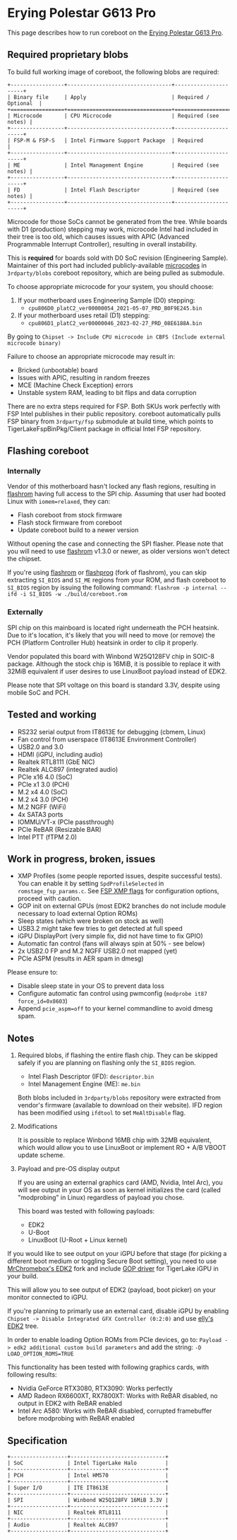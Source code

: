 # Erying Polestar G613 Pro

This page describes how to run coreboot on the [Erying Polestar G613 Pro].

## Required proprietary blobs

To build full working image of coreboot, the following blobs are required:

```{eval-rst}
+-----------------+---------------------------------+----------------------+
| Binary file     | Apply                           | Required / Optional  |
+=================+=================================+======================+
| Microcode       | CPU Microcode                   | Required (see notes) |
+-----------------+---------------------------------+----------------------+
| FSP-M & FSP-S   | Intel Firmware Support Package  | Required             |
+-----------------+---------------------------------+----------------------+
| ME              | Intel Management Engine         | Required (see notes) |
+-----------------+---------------------------------+----------------------+
| FD              | Intel Flash Descriptor          | Required (see notes) |
+-----------------+---------------------------------+----------------------+
```

Microcode for those SoCs cannot be generated from the tree.
While boards with D1 (production) stepping may work, microcode Intel had
included in their tree is too old, which causes issues with APIC
(Advanced Programmable Interrupt Controller), resulting in overall instability.

This is **required** for boards sold with D0 SoC revision (Engineering Sample).
Maintainer of this port had included publicly-available [microcodes] in
`3rdparty/blobs` coreboot repository, which are being pulled as submodule.

To choose appropriate microcode for your system, you should choose:
1. If your motherboard uses Engineering Sample (D0) stepping:
	- `cpu806D0_platC2_ver00000054_2021-05-07_PRD_B0F9E245.bin`
2. If your motherboard uses retail (D1) stepping:
	- `cpu806D1_platC2_ver00000046_2023-02-27_PRD_08E6188A.bin`

By going to `Chipset -> Include CPU microcode in CBFS
(Include external microcode binary)`

Failure to choose an appropriate microcode may result in:
- Bricked (unbootable) board
- Issues with APIC, resulting in random freezes
- MCE (Machine Check Exception) errors
- Unstable system RAM, leading to bit flips and data corruption

There are no extra steps required for FSP.
Both SKUs work perfectly with FSP Intel publishes in their public repository.
coreboot automatically pulls FSP binary from `3rdparty/fsp` submodule
at build time, which points to TigerLakeFspBinPkg/Client package in
official Intel FSP repository.

## Flashing coreboot

### Internally

Vendor of this motherboard hasn't locked any flash regions, resulting in
[flashrom] having full access to the SPI chip.
Assuming that user had booted Linux with `iomem=relaxed`, they can:
- Flash coreboot from stock firmware
- Flash stock firmware from coreboot
- Update coreboot build to a newer version

Without opening the case and connecting the SPI flasher.
Please note that you will need to use [flashrom] v1.3.0 or newer,
as older versions won't detect the chipset.

If you're using [flashrom] or [flashprog] (fork of flashrom), you can
skip extracting `SI_BIOS` and `SI_ME` regions from your ROM, and flash
coreboot to `SI_BIOS` region by issuing the following command:
`flashrom -p internal --ifd -i SI_BIOS -w ./build/coreboot.rom`

### Externally

SPI chip on this mainboard is located right underneath the PCH heatsink.
Due to it's location, it's likely that you will need to move (or remove)
the PCH (Platform Controller Hub) heatsink in order to clip it properly.

Vendor populated this board with Winbond W25Q128FV chip in SOIC-8 package.
Although the stock chip is 16MiB, it is possible to replace it with 32MiB
equivalent if user desires to use LinuxBoot payload instead of EDK2.

Please note that SPI voltage on this board is standard 3.3V,
despite using mobile SoC and PCH.

## Tested and working

- RS232 serial output from IT8613E for debugging (cbmem, Linux)
- Fan control from userspace (IT8613E Environment Controller)
- USB2.0 and 3.0
- HDMI (iGPU, including audio)
- Realtek RTL8111 (GbE NIC)
- Realtek ALC897 (integrated audio)
- PCIe x16 4.0 (SoC)
- PCIe x1 3.0 (PCH)
- M.2 x4 4.0 (SoC)
- M.2 x4 3.0 (PCH)
- M.2 NGFF (WiFi)
- 4x SATA3 ports
- IOMMU/VT-x (PCIe passthrough)
- PCIe ReBAR (Resizable BAR)
- Intel PTT (fTPM 2.0)

## Work in progress, broken, issues

- XMP Profiles (some people reported issues, despite successful tests).
You can enable it by setting `SpdProfileSelected` in `romstage_fsp_params.c`.
See [FSP XMP flags] for configuration options, proceed with caution.
- GOP init on external GPUs (most EDK2 branches do not include module
necessary to load external Option ROMs)
- Sleep states (which were broken on stock as well)
- USB3.2 might take few tries to get detected at full speed
- iGPU DisplayPort (very simple fix, did not have time to fix GPIO)
- Automatic fan control (fans will always spin at 50% - see below)
- 2x USB2.0 FP and M.2 NGFF USB2.0 not mapped (yet)
- PCIe ASPM (results in AER spam in dmesg)

Please ensure to:
- Disable sleep state in your OS to prevent data loss
- Configure automatic fan control using pwmconfig
(`modprobe it87 force_id=0x8603`)
- Append `pcie_aspm=off` to your kernel commandline to avoid dmesg spam.

## Notes

1. Required blobs, if flashing the entire flash chip.
   They can be skipped safely if you are planning on flashing
   only the `SI_BIOS` region.
    - Intel Flash Descriptor (IFD): `descriptor.bin`
    - Intel Management Engine (ME): `me.bin`

    Both blobs included in `3rdparty/blobs` repository were extracted
    from vendor's firmware (available to download on their website).
    IFD region has been modified using `ifdtool` to set
    `MeAltDisable` flag.

2. Modifications

    It is possible to replace Winbond 16MB chip with 32MB equivalent,
    which would allow you to use LinuxBoot or implement
    RO + A/B VBOOT update scheme.

3. Payload and pre-OS display output

    If you are using an external graphics card (AMD, Nvidia, Intel Arc),
    you will see output in your OS as soon as kernel initializes the
    card (called "modprobing" in Linux) regardless of payload you chose.

    This board was tested with following payloads:
    - EDK2
    - U-Boot
    - LinuxBoot (U-Root + Linux kernel)

If you would like to see output on your iGPU before that stage
(for picking a different boot medium or toggling Secure Boot setting),
you need to use [MrChromebox's EDK2] fork and include [GOP driver] for
TigerLake iGPU in your build.

This will allow you to see output of EDK2 (payload, boot picker)
on your monitor connected to iGPU.

If you're planning to primarly use an external card, disable iGPU by
enabling `Chipset -> Disable Integrated GFX Controller (0:2:0)`
and use [elly's EDK2] tree.

In order to enable loading Option ROMs from PCIe devices, go to:
`Payload -> edk2 additional custom build parameters`
and add the string: `-D LOAD_OPTION_ROMS=TRUE`

This functionality has been tested with following graphics cards,
with following results:
- Nvidia GeForce RTX3080, RTX3090: Works perfectly
- AMD Radeon RX6600XT, RX7800XT: Works with ReBAR disabled,
no output in EDK2 with ReBAR enabled
- Intel Arc A580: Works with ReBAR disabled,
corrupted framebuffer before modprobing with ReBAR enabled

## Specification

```{eval-rst}
+------------------+------------------------------+
| SoC              | Intel TigerLake Halo         |
+------------------+------------------------------+
| PCH              | Intel HM570                  |
+------------------+------------------------------+
| Super I/O        | ITE IT8613E                  |
+------------------+------------------------------+
| SPI              | Winbond W25Q128FV 16MiB 3.3V |
+------------------+------------------------------+
| NIC              | Realtek RTL8111              |
+------------------+------------------------------+
| Audio            | Realtek ALC897               |
+------------------+------------------------------+
```

[Erying Polestar G613 Pro]: https://www.erying.cc/products-detail/id-97.html
[microcodes]: https://github.com/platomav/CPUMicrocodes/tree/master/Intel
[FSP XMP Flags]: https://github.com/intel/FSP/blob/master/TigerLakeFspBinPkg/Client/Include/FspmUpd.h#L586-L591
[MrChromebox's EDK2]: https://github.com/MrChromebox/edk2
[elly's EDK2]: https://github.com/ellyq/edk2
[GOP driver]: https://github.com/MrChromebox/blobs/blob/master/soc/intel/tgl/IntelGopDriver.efi
[flashrom]: https://flashrom.org/Flashrom
[flashprog]: https://flashprog.org/wiki/Flashprog
